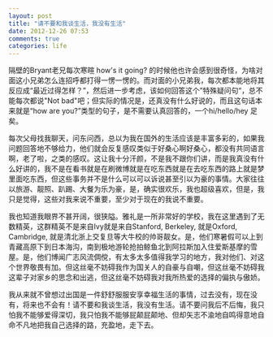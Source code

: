 ```yaml
---
layout: post
title: "请不要和我谈生活，我没有生活"
date: 2012-12-26 07:53
comments: true
categories: life
---
```


隔壁的Bryant老兄每次寒暄 how's it going? 的时候他也许会感到很奇怪，为啥对面这小兄弟怎么连招呼都打得一愣一愣的。而对面的小兄弟我，每次都本能地将其反应成“最近过得怎样？”，然后进一步考虑，该如何回答这个”特殊疑问句“，总不能每次都说"Not bad"吧；但实际的情况是，还真没有什么好说的，而且这句话本来就是“how are you?”类型的句子，是不需要认真回答的，一个hi/hello/hey 足矣。

每次父母找我聊天，问东问西，总以为我在国外的生活应该是丰富多彩的，如果我问题回答地不够给力，他们就会反复感叹类似于好桑心啊好桑心，都没有共同语言啊，老了啦，之类的感叹。这让我十分汗颜，不是我不跟你们讲，而是我真没有什么好讲的，我不是在看书就是在刷微博就是在吃东西就是在去吃东西的路上就是梦里面吃东西，但这些事务并不是什么可以可以诉说甚至引以为豪的事情。大家往往以旅游、靓照、趴踢、大餐为乐为豪，是，确实很欢乐，我也超级喜欢，但是，我只是觉得，这些对我来说不重要，至少对于现在的我说不重要。

我也知道我眼界不甚开阔，很狭隘。雅礼是一所非常好的学校，我在这里遇到了无数精英，这群精英不是来自Ivy就是来自Stanford, Berkeley, 就是Oxford, Cambridge, 就是清北浙上交复旦等大牛校的帅哥靓女。是，他们寒暑假可以上到青藏高原下到日本海沟，南到极地游轮抢拍鲸鱼北到阿拉斯加入住爱斯基摩的雪屋。是，他们博闻广志风流倜傥，有太多太多值得我学习的地方，我对他们、对这个世界敬畏有加。但这丝毫不妨碍我作为国关人的自豪与自嘲，但这丝毫不妨碍我这辈子对家乡的思念和出逃，但这丝毫不妨碍我对我所热爱的选择的偏执与傲娇。

我从来就不曾想过出国是一件舒舒服服安享幸福生活的事情，过去没有，现在没有，将来也不会有！请不要和我谈生活，我没有生活。请不要问我后不后悔，我只怕我不能够爱得深切，我只怕我不能够屁颠屁颠地、但却矢志不渝地自鸣得意地自命不凡地把我自己选择的路，充盈地，走下去。

